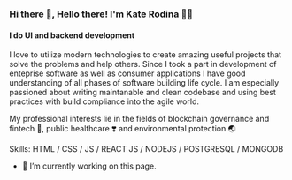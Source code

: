 ### Hi there 👋, Hello there! I'm Kate Rodina 💛💙
#### I do UI and backend development
I love to utilize modern technologies to create amazing useful projects that solve the problems and help others. 
Since I took a part in development of enteprise software as well as consumer applications I have good understanding of all phases of software building life cycle. I am especially passioned about writing maintanable and clean codebase and using best practices with build compliance into the agile world.

My professional interests lie in the fields of blockchain governance  and fintech 🔑, public healthcare ❣️ and environmental protection 🌏

Skills:  HTML / CSS / JS / REACT JS / NODEJS / POSTGRESQL / MONGODB 

- 🔭 I’m currently working on this page. 




